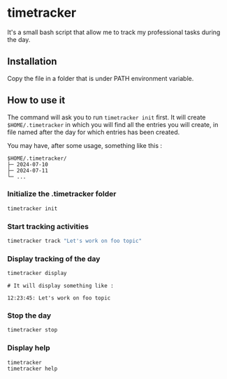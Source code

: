 # timetracker

It's a small bash script that allow me to track my professional tasks during the
day.

## Installation

Copy the file in a folder that is under PATH environment variable.

## How to use it

The command will ask you to run `timetracker init` first. It will create
`$HOME/.timetracker` in which you will find all the entries you will create, in
file named after the day for which entries has been created.

You may have, after some usage, something like this :

```
$HOME/.timetracker/
├─ 2024-07-10
├─ 2024-07-11 
└─ ...
```

### Initialize the .timetracker folder

```bash
timetracker init
```

### Start tracking activities

```bash
timetracker track "Let's work on foo topic"
```

### Display tracking of the day

```bash
timetracker display
```

```
# It will display something like :

12:23:45: Let's work on foo topic
```

### Stop the day

```bash
timetracker stop
```

### Display help

```bash
timetracker
timetracker help
```
